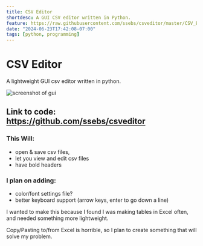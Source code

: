 ```yaml
---
title: CSV Editor
shortdesc: A GUI CSV editor written in Python.
feature: https://raw.githubusercontent.com/ssebs/csveditor/master/CSV_Editor.PNG?raw=true
date: "2024-06-23T17:42:08-07:00"
tags: [python, programming]
---
```


# CSV Editor

A lightweight GUI csv editor written in python. 

![screenshot of gui](https://raw.githubusercontent.com/ssebs/csveditor/master/CSV_Editor.PNG?raw=true)

## Link to code: https://github.com/ssebs/csveditor

### This Will: 
* open & save csv files, 
* let you view and edit csv files
* have bold headers

### I plan on adding:
* color/font settings file?
* better keyboard support (arrow keys, enter to go down a line)

I wanted to make this because I found I was making tables in Excel often, and needed something more lightweight.

Copy/Pasting to/from Excel is horrible, so I plan to create something that will solve my problem.
